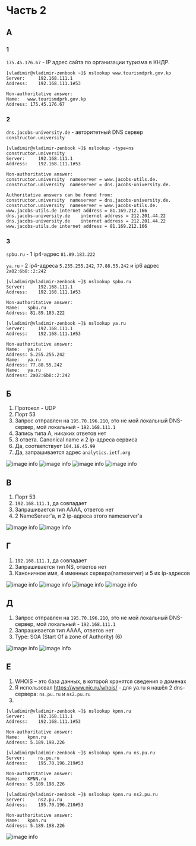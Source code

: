 # Часть 2
## A
### 1

`175.45.176.67` - IP адрес сайта по организации туризма в КНДР. 

```
[vladimir@vladimir-zenbook ~]$ nslookup www.tourismdprk.gov.kp
Server:		192.168.111.1
Address:	192.168.111.1#53

Non-authoritative answer:
Name:	www.tourismdprk.gov.kp
Address: 175.45.176.67
```
### 2

`dns.jacobs-university.de` - авторитетный DNS сервер `constructor.university`

```
[vladimir@vladimir-zenbook ~]$ nslookup -type=ns constructor.university
Server:		192.168.111.1
Address:	192.168.111.1#53

Non-authoritative answer:
constructor.university	nameserver = www.jacobs-utils.de.
constructor.university	nameserver = dns.jacobs-university.de.

Authoritative answers can be found from:
constructor.university	nameserver = dns.jacobs-university.de.
constructor.university	nameserver = www.jacobs-utils.de.
www.jacobs-utils.de	internet address = 81.169.212.166
dns.jacobs-university.de	internet address = 212.201.44.22
dns.jacobs-university.de	internet address = 212.201.44.22
www.jacobs-utils.de	internet address = 81.169.212.166
```
### 3

`spbu.ru` - 1 ip4-адрес `81.89.183.222`

`ya.ru` - 2 ip4-адреса `5.255.255.242`, `77.88.55.242` и ip6 адрес `2a02:6b8::2:242`

```
[vladimir@vladimir-zenbook ~]$ nslookup spbu.ru
Server:		192.168.111.1
Address:	192.168.111.1#53

Non-authoritative answer:
Name:	spbu.ru
Address: 81.89.183.222

[vladimir@vladimir-zenbook ~]$ nslookup ya.ru
Server:		192.168.111.1
Address:	192.168.111.1#53

Non-authoritative answer:
Name:	ya.ru
Address: 5.255.255.242
Name:	ya.ru
Address: 77.88.55.242
Name:	ya.ru
Address: 2a02:6b8::2:242
```

## Б

1) Протокол - UDP
2) Порт 53
3) Запрос отправлен на `195.70.196.210`, это не мой локальный DNS-сервер, мой локальный - `192.168.111.1`
4) Запись типа A, никаких ответов нет
5) 3 ответа. Canonical name и 2 ip-адреса сервиса
6) Да, соответствует `104.16.45.99`
7) Да, запрашивается адрес `analytics.ietf.org` 

![image info](./screenshots/Screenshot_2023-04-27_14-37-53.png)
![image info](./screenshots/Screenshot_2023-04-27_14-38-28.png)
![image info](./screenshots/Screenshot_2023-04-27_14-38-5.png)
![image info](./screenshots/Screenshot_2023-04-27_14-42-36.png)

## В

1) Порт 53
2) `192.168.111.1`, да совпадает
3) Запрашивается тип AAAA, ответов нет
4) 2 NameServer'a, и 2 ip-адреса этого nameserver'а

![image info](./screenshots/Screenshot_2023-04-27_14-55-14.png)
![image info](./screenshots/Screenshot_2023-04-27_14-55-59.png)

## Г

1) `192.168.111.1`, да совпадает
2) Запрашивается тип NS, ответов нет
3) Каноничное имя, 4 именных сервера(nameserver) и 5 их ip-адресов

![image info](./screenshots/Screenshot_2023-04-27_15-06-54.png)
![image info](./screenshots/Screenshot_2023-04-27_15-15-41.png)
![image info](./screenshots/Screenshot_2023-04-27_15-15-51.png)
![image info](./screenshots/Screenshot_2023-04-27_15-16-03.png)

## Д

1) Запрос отправлен на `195.70.196.210`, это не мой локальный DNS-сервер, мой локальный - `192.168.111.1`
2) Запрашивается тип AAAA, ответов нет
3) Type: SOA (Start Of a zone of Authority) (6)

![image info](./screenshots/Screenshot_2023-04-27_15-24-00.png)
![image info](./screenshots/Screenshot_2023-04-27_15-24-14.png)

## Е

1) WHOIS – это база данных, в которой хранятся сведения о доменах
2) Я использовал https://www.nic.ru/whois/ - для ya.ru я нашёл 2 dns-сервера: `ns.pu.ru` и `ns2.pu.ru `
3) 

```
[vladimir@vladimir-zenbook ~]$ nslookup kpnn.ru
Server:		192.168.111.1
Address:	192.168.111.1#53

Non-authoritative answer:
Name:	kpnn.ru
Address: 5.189.198.226

[vladimir@vladimir-zenbook ~]$ nslookup kpnn.ru ns.pu.ru
Server:		ns.pu.ru
Address:	195.70.196.219#53

Non-authoritative answer:
Name:	KPNN.ru
Address: 5.189.198.226

[vladimir@vladimir-zenbook ~]$ nslookup kpnn.ru ns2.pu.ru
Server:		ns2.pu.ru
Address:	195.70.196.210#53

Non-authoritative answer:
Name:	kpnn.ru
Address: 5.189.198.226
```

![image info](./screenshots/Screenshot_2023-04-27_15-38-37.png)
